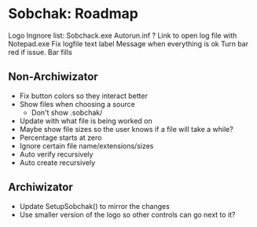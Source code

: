 ﻿# Sobchak: Roadmap

Logo
Ingnore list:
    Sobchack.exe
    Autorun.inf
    ?
Link to open log file with Notepad.exe
Fix logfile text label
Message when everything is ok
Turn bar red if issue.
Bar fills


## Non-Archiwizator
* Fix button colors so they interact better
* Show files when choosing a source
    * Don't show .sobchak/
* Update with what file is being worked on
* Maybe show file sizes so the user knows if a file will take a while?
* Percentage starts at zero
* Ignore certain file name/extensions/sizes
* Auto verify recursively
* Auto create recursively


## Archiwizator
* Update SetupSobchak() to mirror the changes
* Use smaller version of the logo so other controls can go next to it?